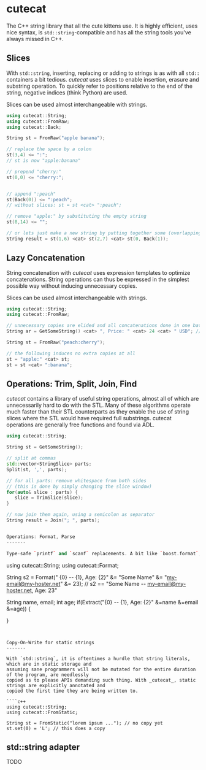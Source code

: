 cutecat
=======


The C++ string library that all the cute kittens use. It is highly efficient, uses nice syntax, 
is `std::string`-compatible and has all the string tools you've always missed in C++.

Slices
-------

With `std::string`, inserting, replacing or adding to strings is as with all `std::` containers
a bit tedious. _cutecat_ uses slices to enable insertion, erasure and substring operation. To quickly refer
to positions relative to the end of the string, negative indices (think Python) are used. 

Slices can be used almost interchangeable with strings.
````c++
using cutecat::String;
using cutecat::FromRaw;
using cutecat::Back;

String st = FromRaw("apple banana"); 

// replace the space by a colon
st(3,4) <= ":";
// st is now "apple:banana"

// prepend "cherry:"
st(0,0) <= "cherry:";


// append ":peach"
st(Back(0)) <= ":peach";
// without slices: st = st <cat> ":peach";

// remove "apple:" by substituting the empty string
st(8,14) <= "";

// or lets just make a new string by putting together some (overlapping) slices
String result = st(1,6) <cat> st(2,7) <cat> st(0, Back(1));

````

Lazy Concatenation
-------

String concatenation with _cutecat_ uses expression templates to optimize concatenations. String operations
can thus be expressed  in the simplest possible way without inducing unnecessary copies. 

Slices can be used almost interchangeable with strings.
````c++
using cutecat::String;
using cutecat::FromRaw;

// unnecessary copies are elided and all concatenations done in one batch
String ar = GetSomeString() <cat> ", Price: " <cat> 24 <cat> " USD"; // TODO

String st = FromRaw("peach:cherry");

// the following induces no extra copies at all
st = "apple:" <cat> st;
st = st <cat> ":banana";

````

Operations: Trim, Split, Join, Find
-------

_cutecat_ contains a library of useful string operations, almost all of which are unnecessarily hard to do
with the STL. Many of these algorithms operate much faster than their STL counterparts as they enable the
use of string slices where the STL would have required full substrings. cutecat operations are generally 
free functions and found via ADL.
````c++
using cutecat::String;

String st = GetSomeString();

// split at commas
std::vector<StringSlice> parts;
Split(st, ',', parts); 

// for all parts: remove whitespace from both sides 
// (this is done by simply changing the slice window)
for(auto& slice : parts) {
   slice = TrimSlice(slice); 
}

// now join them again, using a semicolon as separator
String result = Join("; ", parts);


Operations: Format, Parse
-------

Type-safe `printf` and `scanf` replacements. A bit like `boost.format`,  yet more lightweight.


````
using cutecat::String;
using cutecat::Format;


String s2 = Format(" {0} -- {1}, Age: {2}" 
  &= "Some Name" 
  &= "my-email@my-hoster.net"
  &= 23);
// s2 == "Some Name -- my-email@my-hoster.net, Age: 23"
 

String name, email;
int age;
if(Extract("{0} -- {1}, Age: {2}" &=name &=email &=age)) {
 
}
````


Copy-On-Write for static strings
-------

With `std::string`, it is oftentimes a hurdle that string literals, which are in static storage and 
assuming sane programmers will not be mutated for the entire duration of the program, are needlessly
copied as to please APIs demanding such thing. With _cutecat_, static strings are explicitly annotated and 
copied the first time they are being written to.

````c++
using cutecat::String;
using cutecat::FromStatic;

String st = FromStatic("lorem ipsum ..."); // no copy yet
st.set(0) = 'L'; // this does a copy 

````

std::string adapter
-------

TODO
